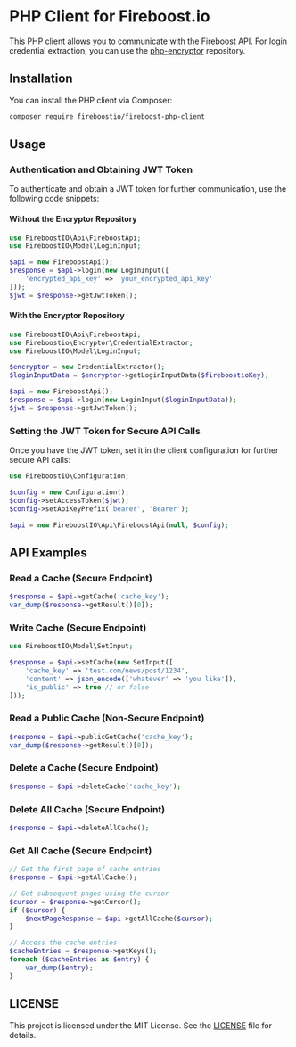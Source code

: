 # PHP Client for Fireboost.io

This PHP client allows you to communicate with the Fireboost API. For login credential extraction, you can use the [php-encryptor](https://github.com/fireboostio/php-encryptor) repository.

## Installation

You can install the PHP client via Composer:
```bash
composer require fireboostio/fireboost-php-client
```

## Usage

### Authentication and Obtaining JWT Token

To authenticate and obtain a JWT token for further communication, use the following code snippets:

#### Without the Encryptor Repository

```PHP
use FireboostIO\Api\FireboostApi;
use FireboostIO\Model\LoginInput;

$api = new FireboostApi();
$response = $api->login(new LoginInput([
    'encrypted_api_key' => 'your_encrypted_api_key'
]));
$jwt = $response->getJwtToken();
```

#### With the Encryptor Repository

```PHP
use FireboostIO\Api\FireboostApi;
use Fireboostio\Encryptor\CredentialExtractor;
use FireboostIO\Model\LoginInput;

$encryptor = new CredentialExtractor();
$loginInputData = $encryptor->getLoginInputData($fireboostioKey);

$api = new FireboostApi();
$response = $api->login(new LoginInput($loginInputData));
$jwt = $response->getJwtToken();
```

### Setting the JWT Token for Secure API Calls

Once you have the JWT token, set it in the client configuration for further secure API calls:

```PHP
use FireboostIO\Configuration;

$config = new Configuration();
$config->setAccessToken($jwt);
$config->setApiKeyPrefix('bearer', 'Bearer');

$api = new FireboostIO\Api\FireboostApi(null, $config);
```

## API Examples

### Read a Cache (Secure Endpoint)
```PHP
$response = $api->getCache('cache_key');
var_dump($response->getResult()[0]);
```

### Write Cache (Secure Endpoint)
```PHP
use FireboostIO\Model\SetInput;

$response = $api->setCache(new SetInput([
    'cache_key' => 'test.com/news/post/1234',
    'content' => json_encode(['whatever' => 'you like']),
    'is_public' => true // or false
]));
```

### Read a Public Cache (Non-Secure Endpoint)
```PHP
$response = $api->publicGetCache('cache_key');
var_dump($response->getResult()[0]);
```

### Delete a Cache (Secure Endpoint)
```PHP
$response = $api->deleteCache('cache_key');
```

### Delete All Cache (Secure Endpoint)
```PHP
$response = $api->deleteAllCache();
```

### Get All Cache (Secure Endpoint)
```PHP
// Get the first page of cache entries
$response = $api->getAllCache();

// Get subsequent pages using the cursor
$cursor = $response->getCursor();
if ($cursor) {
    $nextPageResponse = $api->getAllCache($cursor);
}

// Access the cache entries
$cacheEntries = $response->getKeys();
foreach ($cacheEntries as $entry) {
    var_dump($entry);
}
```

## LICENSE

This project is licensed under the MIT License. See the [LICENSE](https://github.com/fireboostio/php-client/blob/main/LICENSE) file for details.
